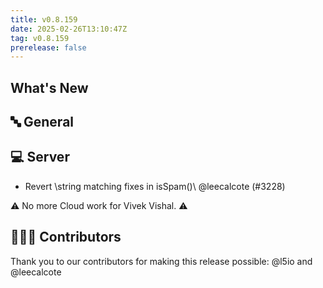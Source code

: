 ```yaml
---
title: v0.8.159
date: 2025-02-26T13:10:47Z
tag: v0.8.159
prerelease: false
---
```


## What's New
## 🔤 General
## 💻 Server

- Revert \string matching fixes in isSpam()\ @leecalcote (#3228)

⚠️ No more Cloud work for Vivek Vishal. ⚠️ 

## 👨🏽‍💻 Contributors

Thank you to our contributors for making this release possible:
@l5io and @leecalcote

